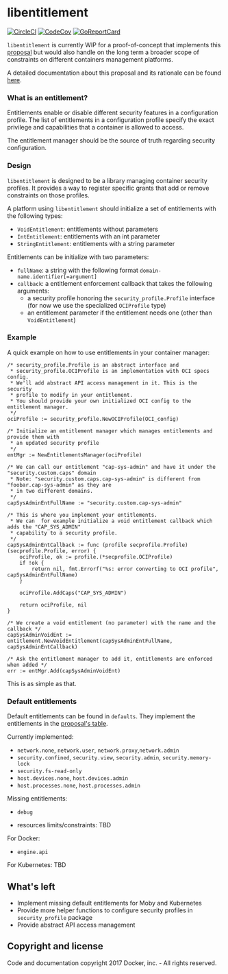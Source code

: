 # libentitlement
[![CircleCI](https://circleci.com/gh/moby/libentitlement/tree/master.svg?style=shield)](https://circleci.com/gh/docker/libentitlement/tree/master) [![CodeCov](https://codecov.io/github/moby/libentitlement/coverage.svg?branch=master)](https://codecov.io/github/moby/libentitlement) [![GoReportCard](https://goreportcard.com/badge/moby/libentitlement)](https://goreportcard.com/report/github.com/moby/libentitlement)

`libentitlement` is currently WIP for a proof-of-concept that implements this
[proposal](https://github.com/moby/moby/issues/32801) but would also handle on the
long term a broader scope of constraints on different containers management 
platforms.

A detailed documentation about this proposal and its rationale can be found [here](https://docs.google.com/document/d/1j3BJUNBsgi-nxJHoIJHsXRRtVWT5lrwsI2EN9WMQaes/).

### What is an entitlement?

Entitlements enable or disable different security features in a configuration profile. The list of entitlements in a configuration profile specify the exact privilege and capabilities that a container is allowed to access.

The entitlement manager should be the source of truth regarding security configuration.

### Design

`libentitlement` is designed to be a library managing container
security profiles. It provides a way to register specific grants that add or
remove constraints on those profiles.

A platform using `libentitlement` should initialize a set of entitlements with
the following types:
- `VoidEntitlement`: entitlements without parameters
- `IntEntitlement`: entitlements with an int parameter
- `StringEntitlement`: entitlements with a string parameter

Entitlements can be initialize with two parameters:
- `fullName`: a string with the following format `domain-name.identifier[=argument]`
- `callback`: a entitlement enforcement callback that takes the following arguments:
  - a security profile honoring the `security_profile.Profile` interface (for now we use the specialized `OCIProfile` type)
  - an entitlement parameter if the entitlement needs one (other than `VoidEntitlement`)

### Example
A quick example on how to use entitlements in your container manager:
```golang
/* security_profile.Profile is an abstract interface and
 * security_profile.OCIProfile is an implementation with OCI specs config.
 * We'll add abstract API access management in it. This is the security
 * profile to modify in your entitlement.
 * You should provide your own initialized OCI config to the entitlement manager.
 */
ociProfile := security_profile.NewOCIProfile(OCI_config)

/* Initialize an entitlement manager which manages entitlements and provide them with
 * an updated security profile
 */
entMgr := NewEntitlementsManager(ociProfile)

/* We can call our entitlement "cap-sys-admin" and have it under the "security.custom.caps" domain
 * Note: "security.custom.caps.cap-sys-admin" is different from "foobar.cap-sys-admin" as they are
 * in two different domains.
 */
capSysAdminEntFullName := "security.custom.cap-sys-admin"

/* This is where you implement your entitlements.
 * We can  for example initialize a void entitlement callback which adds the "CAP_SYS_ADMIN"
 * capability to a security profile.
 */
capSysAdminEntCallback := func (profile secprofile.Profile) (secprofile.Profile, error) {
    ociProfile, ok := profile.(*secprofile.OCIProfile)
    if !ok {
        return nil, fmt.Errorf("%s: error converting to OCI profile", capSysAdminEntFullName)
    }

    ociProfile.AddCaps("CAP_SYS_ADMIN")

    return ociProfile, nil
}

/* We create a void entitlement (no parameter) with the name and the callback */
capSysAdminVoidEnt := entitlement.NewVoidEntitlement(capSysAdminEntFullName, capSysAdminEntCallback)

/* Ask the entitlement manager to add it, entitlements are enforced when added */
err := entMgr.Add(capSysAdminVoidEnt)
```

This is as simple as that.

### Default entitlements
Default entitlements can be found in `defaults`. They implement the entitlements in the [proposal's table](https://github.com/moby/moby/issues/32801).

Currently implemented:
- `network.none`, `network.user`, `network.proxy`,`network.admin`
- `security.confined`, `security.view`, `security.admin`, `security.memory-lock`
- `security.fs-read-only`
- `host.devices.none`, `host.devices.admin`
- `host.processes.none`, `host.processes.admin`

Missing entitlements:
- `debug`

- resources limits/constraints: TBD

For Docker:
- `engine.api`

For Kubernetes: TBD

## What's left
- Implement missing default entitlements for Moby and Kubernetes
- Provide more helper functions to configure security profiles in
  `security_profile` package
- Provide abstract API access management

## Copyright and license

Code and documentation copyright 2017 Docker, inc. - All rights reserved.
